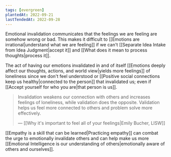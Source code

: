 ```yaml
---
tags: [evergreen]
plantedAt: 2022-09-21
lastTendedAt: 2022-09-28
---
```


Emotional invalidation communicates that the feelings we are feeling are somehow wrong or bad. This makes it difficult to [[Emotions are irrational|understand what we are feeling]] if we can't [[Separate Idea Intake from Idea Judgment|accept it]] and [[What does it mean to process thoughts|process it]].

The act of having our emotions invalidated in and of itself [[Emotions deeply affect our thoughts, actions, and world view|yields more feelings]] of loneliness since we don't feel understood or [[Positive social connections keep us healthy|connected to the person]] that invalidated us; even if [[Accept yourself for who you are|that person is us]].

> Invalidation weakens our connection with others and increases feelings of loneliness, while validation does the opposite. Validation helps us feel more connected to others and problem solve more effectively. 
> 
> — [[Why it's important to feel all of your feelings|Emily Bucher, LISW]]

[[Empathy is a skill that can be learned|Practicing empathy]] can combat the urge to emotionally invalidate others and can help make us more [[Emotional Intelligence is our understanding of others|emotionally aware of others and ourselves]].
